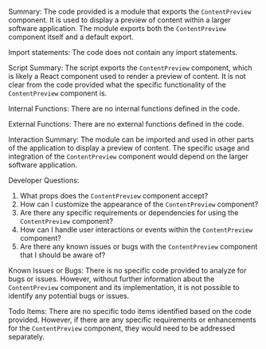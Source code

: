 Summary:
The code provided is a module that exports the `ContentPreview` component. It is used to display a preview of content within a larger software application. The module exports both the `ContentPreview` component itself and a default export.

Import statements:
The code does not contain any import statements.

Script Summary:
The script exports the `ContentPreview` component, which is likely a React component used to render a preview of content. It is not clear from the code provided what the specific functionality of the `ContentPreview` component is.

Internal Functions:
There are no internal functions defined in the code.

External Functions:
There are no external functions defined in the code.

Interaction Summary:
The module can be imported and used in other parts of the application to display a preview of content. The specific usage and integration of the `ContentPreview` component would depend on the larger software application.

Developer Questions:
1. What props does the `ContentPreview` component accept?
2. How can I customize the appearance of the `ContentPreview` component?
3. Are there any specific requirements or dependencies for using the `ContentPreview` component?
4. How can I handle user interactions or events within the `ContentPreview` component?
5. Are there any known issues or bugs with the `ContentPreview` component that I should be aware of?

Known Issues or Bugs:
There is no specific code provided to analyze for bugs or issues. However, without further information about the `ContentPreview` component and its implementation, it is not possible to identify any potential bugs or issues.

Todo Items:
There are no specific todo items identified based on the code provided. However, if there are any specific requirements or enhancements for the `ContentPreview` component, they would need to be addressed separately.